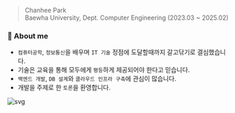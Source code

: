 > Chanhee Park   
> Baewha University, Dept. Computer Engineering (2023.03 ~ 2025.02)

### 🙋 About me
- `컴퓨터공학`, `정보통신`을 배우며 `IT 기술` 정점에 도달할때까지 갈고닦기로 결심했습니다.
- 기술은 교육을 통해 모두에게 `평등`하게 제공되어야 한다고 믿습니다.
- `백엔드 개발`, `DB 설계`와 `클라우드 인프라 구축`에 관심이 많습니다.
- 개발을 주제로 한 `토론`을 환영합니다.

![svg](https://raw.githubusercontent.com/yoshi389111/github-profile-3d-contrib/main/docs/demo/profile-night-rainbow.svg)

